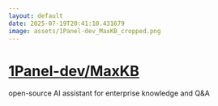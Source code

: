 ```yaml
---
layout: default
date: 2025-07-19T20:41:10.431679
image: assets/1Panel-dev_MaxKB_cropped.png
---
```


# [1Panel-dev/MaxKB](https://github.com/1Panel-dev/MaxKB)

open-source AI assistant for enterprise knowledge and Q&A
